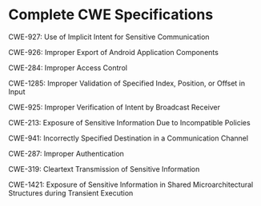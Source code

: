

# Complete CWE Specifications

CWE-927: Use of Implicit Intent for Sensitive Communication

CWE-926: Improper Export of Android Application Components

CWE-284: Improper Access Control

CWE-1285: Improper Validation of Specified Index, Position, or Offset in Input

CWE-925: Improper Verification of Intent by Broadcast Receiver

CWE-213: Exposure of Sensitive Information Due to Incompatible Policies

CWE-941: Incorrectly Specified Destination in a Communication Channel

CWE-287: Improper Authentication

CWE-319: Cleartext Transmission of Sensitive Information

CWE-1421: Exposure of Sensitive Information in Shared Microarchitectural Structures during Transient Execution